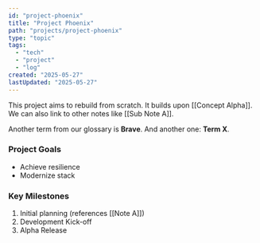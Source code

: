 ```yaml
---
id: "project-phoenix"
title: "Project Phoenix"
path: "projects/project-phoenix"
type: "topic"
tags: 
  - "tech" 
  - "project" 
  - "log"
created: "2025-05-27"
lastUpdated: "2025-05-27"
---
```



This project aims to rebuild from scratch. It builds upon [[Concept Alpha]].
We can also link to other notes like [[Sub Note A]].

Another term from our glossary is **Brave**. And another one: **Term X**.

### Project Goals
- Achieve resilience
- Modernize stack

### Key Milestones
1.  Initial planning (references [[Note A]])
2.  Development Kick-off
3.  Alpha Release
